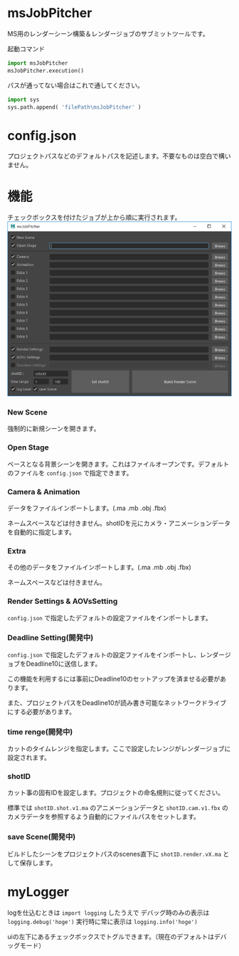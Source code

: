 # msJobPitcher
MS用のレンダーシーン構築＆レンダージョブのサブミットツールです。

起動コマンド
```python
import msJobPitcher
msJobPitcher.execution()
```
パスが通ってない場合はこれで通してください。
```python
import sys 
sys.path.append( 'filePath\msJobPitcher' )
```

# config.json
プロジェクトパスなどのデフォルトパスを記述します。不要なものは空白で構いません。

# 機能
チェックボックスを付けたジョブが上から順に実行されます。
![ui image](images/ui.png)

### New Scene
強制的に新規シーンを開きます。

### Open Stage
ベースとなる背景シーンを開きます。これはファイルオープンです。デフォルトのファイルを `config.json` で指定できます。

### Camera & Animation
データをファイルインポートします。(.ma .mb .obj .fbx)

ネームスペースなどは付きません。shotIDを元にカメラ・アニメーションデータを自動的に指定します。

### Extra
その他のデータをファイルインポートします。(.ma .mb .obj .fbx)

ネームスペースなどは付きません。 

### Render Settings & AOVsSetting
`config.json` で指定したデフォルトの設定ファイルをインポートします。

### Deadline Setting(開発中)
`config.json` で指定したデフォルトの設定ファイルをインポートし、レンダージョブをDeadline10に送信します。

この機能を利用するには事前にDeadline10のセットアップを済ませる必要があります。

また、プロジェクトパスをDeadline10が読み書き可能なネットワークドライブにする必要があります。

### time renge(開発中)
カットのタイムレンジを指定します。ここで設定したレンジがレンダージョブに設定されます。

### shotID
カット事の固有IDを設定します。プロジェクトの命名規則に従ってください。

標準では `shotID.shot.v1.ma` のアニメーションデータと `shotID.cam.v1.fbx` のカメラデータを参照するよう自動的にファイルパスをセットします。

### save Scene(開発中)
ビルドしたシーンをプロジェクトパスのscenes直下に `shotID.render.vX.ma` として保存します。

# myLogger
logを仕込むときは `import logging` したうえで
デバッグ時のみの表示は `logging.debug('hoge')`
実行時に常に表示は `logging.info('hoge')`

uiの左下にあるチェックボックスでトグルできます。（現在のデフォルトはデバッグモード）

